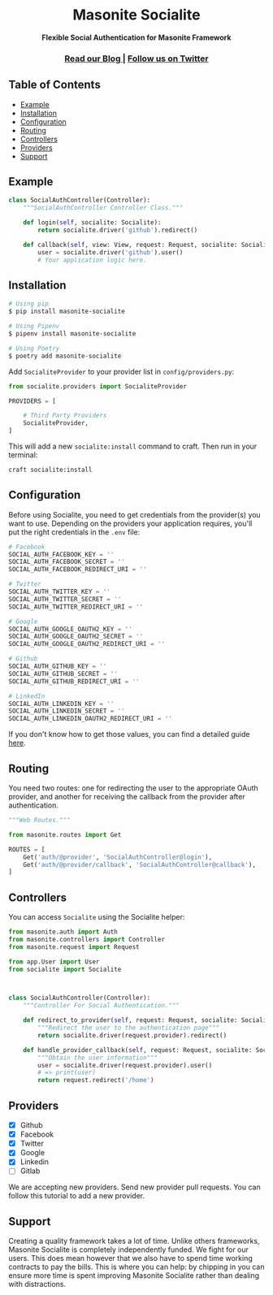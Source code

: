 <h1 align="center">Masonite Socialite</h1>

<div align="center">
  <strong>Flexible Social Authentication for Masonite Framework</strong>
</div>

<div align="center">
  <h3>
    <a href="https://www.hellomasonite.com/">
      Read our Blog
    </a>
    <span> | </span>
    <a href="https://twitter.com/HelloMasonite">
      Follow us on Twitter
    </a>
  </h3>
</div>

## Table of Contents
- [Example](#example)
- [Installation](#installation)
- [Configuration](#configuration)
- [Routing](#routing)
- [Controllers](#controllers)
- [Providers](#providers)
- [Support](#support)

## Example
```python
class SocialAuthController(Controller):
    """SocialAuthController Controller Class."""

    def login(self, socialite: Socialite):
        return socialite.driver('github').redirect()

    def callback(self, view: View, request: Request, socialite: Socialite):
        user = socialite.driver('github').user()
        # Your application logic here.
```

## Installation

```sh
# Using pip
$ pip install masonite-socialite

# Using Pipenv
$ pipenv install masonite-socialite

# Using Poetry
$ poetry add masonite-socialite
```

Add `SocialiteProvider` to your provider list in `config/providers.py`:

```python
from socialite.providers import SocialiteProvider

PROVIDERS = [

    # Third Party Providers
    SocialiteProvider,
]
```

This will add a new `socialite:install` command to craft. Then run in your terminal:

```bash
craft socialite:install
```

## Configuration

Before using Socialite, you need to get credentials from the provider(s) you want to use. Depending on the providers your application requires, you'll put the right credentials in the `.env` file:

```python
# Facebook
SOCIAL_AUTH_FACEBOOK_KEY = ''
SOCIAL_AUTH_FACEBOOK_SECRET = ''
SOCIAL_AUTH_FACEBOOK_REDIRECT_URI = ''

# Twitter
SOCIAL_AUTH_TWITTER_KEY = ''
SOCIAL_AUTH_TWITTER_SECRET = ''
SOCIAL_AUTH_TWITTER_REDIRECT_URI = ''

# Google
SOCIAL_AUTH_GOOGLE_OAUTH2_KEY = ''
SOCIAL_AUTH_GOOGLE_OAUTH2_SECRET = ''
SOCIAL_AUTH_GOOGLE_OAUTH2_REDIRECT_URI = ''

# Github
SOCIAL_AUTH_GITHUB_KEY = ''
SOCIAL_AUTH_GITHUB_SECRET = ''
SOCIAL_AUTH_GITHUB_REDIRECT_URI = ''

# LinkedIn
SOCIAL_AUTH_LINKEDIN_KEY = ''
SOCIAL_AUTH_LINKEDIN_SECRET = ''
SOCIAL_AUTH_LINKEDIN_OAUTH2_REDIRECT_URI = ''
```

If you don't know how to get those values, you can find a detailed guide [here](GUIDE.md).

## Routing

You need two routes: one for redirecting the user to the appropriate OAuth provider, and another for receiving the callback from the provider after authentication.

```python
"""Web Routes."""

from masonite.routes import Get

ROUTES = [
    Get('auth/@provider', 'SocialAuthController@login'),
    Get('auth/@provider/callback', 'SocialAuthController@callback'),
]
```

## Controllers

You can access `Socialite` using the Socialite helper:

```python
from masonite.auth import Auth
from masonite.controllers import Controller
from masonite.request import Request

from app.User import User
from socialite import Socialite



class SocialAuthController(Controller):
    """Controller For Social Authentication."""

    def redirect_to_provider(self, request: Request, socialite: Socialite):
        """Redirect the user to the authentication page"""
        return socialite.driver(request.provider).redirect()

    def handle_provider_callback(self, request: Request, socialite: Socialite, auth: Auth):
        """Obtain the user information"""
        user = socialite.driver(request.provider).user()
        # => print(user)
        return request.redirect('/home')

```

## Providers

- [x] Github
- [x] Facebook
- [x] Twitter
- [x] Google
- [x] Linkedin
- [ ] Gitlab

We are accepting new providers. Send new provider pull requests. You can follow this tutorial to add a new provider.

## Support
Creating a quality framework takes a lot of time. Unlike others frameworks,
Masonite Socialite is completely independently funded. We fight for our users. This does mean
however that we also have to spend time working contracts to pay the bills.
This is where you can help: by chipping in you can ensure more time is spent
improving Masonite Socialite rather than dealing with distractions.
